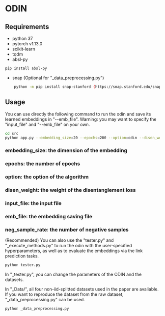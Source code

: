 # ODIN

## Requirements
- python 37
- pytorch v1.13.0
- scikit-learn
- tqdm
- absl-py
```bash
pip install absl-py
```
- snap (Optional for "_data_preprocessing.py")
```bash
    python -m pip install snap-stanford (https://snap.stanford.edu/snappy/index.html)
```

## Usage

You can use directly the following command to run the odin and save its learned embeddings in "--emb_file".
Warning: you may want to specify the "input_file" and "--emb_file" on your own.
```bash
cd src
python app.py --embedding_size=20 --epochs=200 --option=odin --disen_weight=0.5 --input_file=../_Data/ciaodvd/noniid-in-barrier_1.0/u1/u1.edgelist --emb_file=../_Emb/ciaodvd/noniid-in-barrier_1.0/odin/u1_odin_200_4_odin_0.5_dim60.emb --neg_sample_rate=4
```
### embedding_size: the dimension of the embedding
### epochs: the number of epochs
### option: the option of the algorithm
### disen_weight: the weight of the disentanglement loss
### input_file: the input file
### emb_file: the embedding saving file
### neg_sample_rate: the number of negative samples

(Recommended) You can also use the "tester.py" and "_execute_methods.py" to run the odin with the user-specified hyperparameters, as well as to evaluate the embeddings via the link prediction tasks.
```bash
python tester.py
```
In "_tester.py", you can change the parameters of the ODIN and the datasets.


In "_Data/", all four non-iid-splitted datasets used in the paper are avaliable. If you want to reproduce the dataset from the raw dataset, "_data_preprocessing.py" can be used.
```bash
python _data_preprocessing.py
```